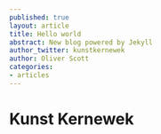```yaml
---
published: true
layout: article
title: Hello world
abstract: New blog powered by Jekyll
author_twitter: kunstkernewek
author: Oliver Scott
categories:
- articles
---
```


# Kunst Kernewek

